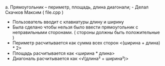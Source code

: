 a. Прямоугольник – периметр, площадь, длина диагонали; - Делал Скачков Максим ( file.cpp )
- Пользователь вводит с клавиатуры длину и ширину
- Была сделано чтобы нельзя было ввести прямоугольник с неправильными сторонами. ( стороны должны быть положительные )
- Периметр расчитывается как сумма всех сторон <(ширина + длина) * 2>
- Площадь расчитывается как <ширина * длина>
- Диагональ расчитывается как <√(длина² + ширина²)>
